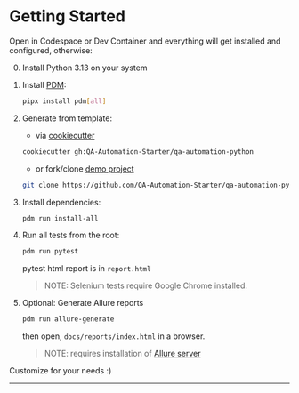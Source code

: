 # Getting Started

Open in Codespace or Dev Container and everything will get installed and configured, otherwise:

0. Install Python 3.13 on your system

1. Install [PDM](https://pdm-project.org):
   ```bash
   pipx install pdm[all]
   ```

2. Generate from template:
    - via [cookiecutter](https://github.com/cookiecutter/cookiecutter?tab=readme-ov-file#installation)
    ```bash
    cookiecutter gh:QA-Automation-Starter/qa-automation-python
    ```
    - or fork/clone [demo project](https://github.com/QA-Automation-Starter/qa-automation-python-demo)
    ```bash
    git clone https://github.com/QA-Automation-Starter/qa-automation-python-demo.git
    ```

3. Install dependencies:
   ```bash
   pdm run install-all
   ```

4. Run all tests from the root:
   ```bash
   pdm run pytest
   ```
   pytest html report is in `report.html`
   > NOTE: Selenium tests require Google Chrome installed.

5. Optional: Generate Allure reports
    ```bash
    pdm run allure-generate
    ```
    then open, `docs/reports/index.html` in a browser.
    
    > NOTE: requires installation of [Allure server](https://docs.qameta.io/allure/)



Customize for your needs :)

---
